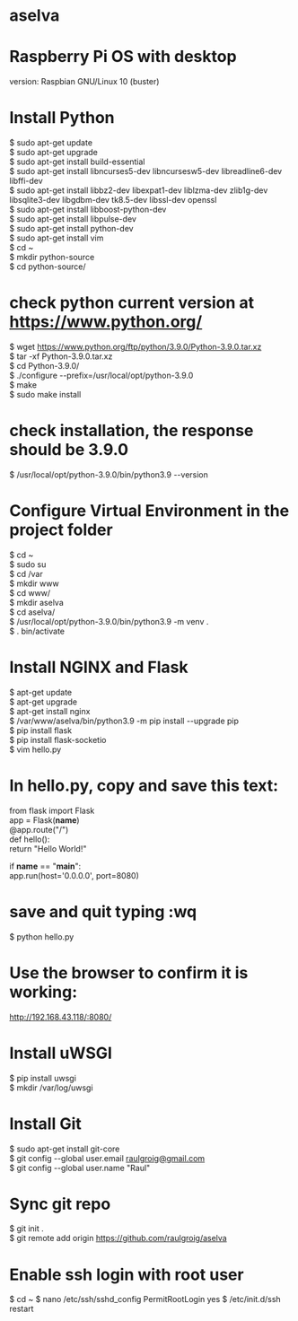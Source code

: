 # aselva
  
# Raspberry Pi OS with desktop
version: Raspbian GNU/Linux 10 (buster)
  
# Install Python
$ sudo apt-get update  
$ sudo apt-get upgrade  
$ sudo apt-get install build-essential  
$ sudo apt-get install libncurses5-dev libncursesw5-dev libreadline6-dev libffi-dev  
$ sudo apt-get install libbz2-dev libexpat1-dev liblzma-dev zlib1g-dev libsqlite3-dev libgdbm-dev tk8.5-dev libssl-dev openssl  
$ sudo apt-get install libboost-python-dev  
$ sudo apt-get install libpulse-dev  
$ sudo apt-get install python-dev  
$ sudo apt-get install vim  
$ cd ~  
$ mkdir python-source  
$ cd python-source/  
# check python current version at https://www.python.org/
$ wget https://www.python.org/ftp/python/3.9.0/Python-3.9.0.tar.xz  
$ tar -xf Python-3.9.0.tar.xz  
$ cd Python-3.9.0/  
$ ./configure --prefix=/usr/local/opt/python-3.9.0  
$ make  
$ sudo make install  
# check installation, the response should be 3.9.0
$ /usr/local/opt/python-3.9.0/bin/python3.9 --version  
  
# Configure Virtual Environment in the project folder
$ cd ~  
$ sudo su  
$ cd /var  
$ mkdir www  
$ cd www/  
$ mkdir aselva  
$ cd aselva/  
$ /usr/local/opt/python-3.9.0/bin/python3.9 -m venv .  
$ . bin/activate  
  
# Install NGINX and Flask
$ apt-get update  
$ apt-get upgrade  
$ apt-get install nginx  
$ /var/www/aselva/bin/python3.9 -m pip install --upgrade pip  
$ pip install flask  
$ pip install flask-socketio  
$ vim hello.py  
# In hello.py, copy and save this text:
from flask import Flask  
app = Flask(__name__)  
@app.route("/")  
def hello():  
  return "Hello World!"  
  
if __name__ == "__main__":  
  app.run(host='0.0.0.0', port=8080)  
# save and quit typing :wq
$ python hello.py  
# Use the browser to confirm it is working:
http://192.168.43.118/:8080/  
  
# Install uWSGI
$ pip install uwsgi  
$ mkdir /var/log/uwsgi  
  
# Install Git
$ sudo apt-get install git-core  
$ git config --global user.email raulgroig@gmail.com  
$ git config --global user.name "Raul"  
  
# Sync git repo
$ git init .  
$ git remote add origin https://github.com/raulgroig/aselva  

# Enable ssh login with root user
$ cd ~
$ nano /etc/ssh/sshd_config
  PermitRootLogin yes
$ /etc/init.d/ssh restart
